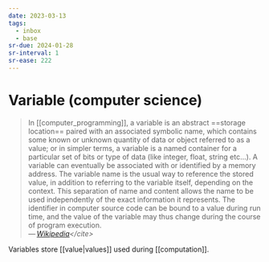 ```yaml
---
date: 2023-03-13
tags:
  - inbox
  - base
sr-due: 2024-01-28
sr-interval: 1
sr-ease: 222
---
```


# Variable (computer science)

> In [[computer_programming]], a variable is an abstract
> ==storage location== paired with an associated symbolic name, which contains
> some known or unknown quantity of data or object referred to as a value; or in
> simpler terms, a variable is a named container for a particular set of bits or
> type of data (like integer, float, string etc...). A variable can eventually
> be associated with or identified by a memory address. The variable name is the
> usual way to reference the stored value, in addition to referring to the
> variable itself, depending on the context. This separation of name and content
> allows the name to be used independently of the exact information it
> represents. The identifier in computer source code can be bound to a value
> during run time, and the value of the variable may thus change during the
> course of program execution.\
> — <cite>[Wikipedia](https://en.wikipedia.org/wiki/Variable_\(computer_science\))</cite>

Variables store [[value|values]] used during [[computation]].
